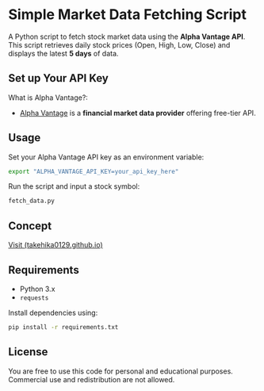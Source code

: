 # Simple Market Data Fetching Script
A Python script to fetch stock market data using the **Alpha Vantage API**. This script retrieves daily stock prices (Open, High, Low, Close) and displays the latest **5 days** of data.


## Set up Your API Key
What is Alpha Vantage?:
- [Alpha Vantage](https://www.alphavantage.co/) is a **financial market data provider** offering free-tier API.


## Usage
Set your Alpha Vantage API key as an environment variable:
```sh
export "ALPHA_VANTAGE_API_KEY=your_api_key_here"
```

Run the script and input a stock symbol:
```sh
fetch_data.py
```


## Concept
[Visit (takehika0129.github.io)](https://takehika0129.github.io/takehika-github-pages/reviews/prototype15.html)


## Requirements
- Python 3.x
- `requests`

Install dependencies using:
```sh
pip install -r requirements.txt
```

## License
You are free to use this code for personal and educational purposes. Commercial use and redistribution are not allowed.